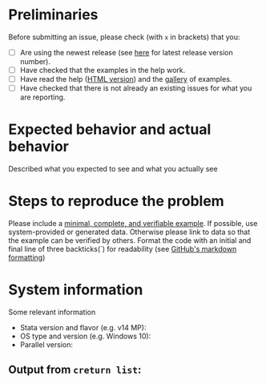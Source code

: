 # Preliminaries
Before submitting an issue, please check (with `x` in brackets) that you:
- [ ] Are using the newest release (see [here](https://github.com/gvegayon/parallel/releases) for latest release version number).
- [ ] Have checked that the examples in the help work.
- [ ] Have read the help ([HTML version](https://rawgit.com/gvegayon/parallel/master/ado/parallel.html)) and the [gallery](https://github.com/gvegayon/parallel/wiki/Gallery) of examples.
- [ ] Have checked that there is not already an existing issues for what you are reporting.

# Expected behavior and actual behavior

Described what you expected to see and what you actually see

# Steps to reproduce the problem

Please include a [minimal, complete, and verifiable example](https://stackoverflow.com/help/mcve). If possible, use system-provided or generated data. Otherwise please link to data so that the example can be verified by others. Format the code with an initial and final line of three backticks(`) for readability (see [GitHub's markdown formatting](https://github.com/adam-p/markdown-here/wiki/Markdown-Cheatsheet))

# System information

Some relevant information

* Stata version and flavor (e.g. v14 MP):
* OS type and version (e.g. Windows 10):
* Parallel version:

## Output from `creturn list`:
